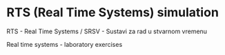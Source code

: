 # RTS (Real Time Systems) simulation

RTS - Real Time Systems / SRSV - Sustavi za rad u stvarnom vremenu

Real time systems - laboratory exercises

